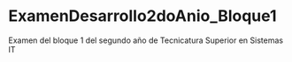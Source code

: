 # ExamenDesarrollo2doAnio_Bloque1
Examen del bloque 1 del segundo año de Tecnicatura Superior en Sistemas IT
